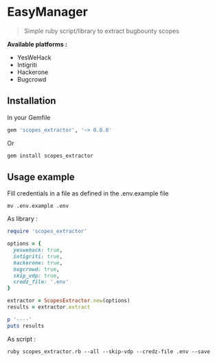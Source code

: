 # EasyManager

> Simple ruby script/library to extract bugbounty scopes

**Available platforms :**
* YesWeHack
* Intigriti
* Hackerone
* Bugcrowd

## Installation

In your Gemfile
```ruby
gem 'scopes_extractor', '~> 0.8.0'
```

Or
```bash
gem install scopes_extractor
```

## Usage example
Fill credentials in a file as defined in the .env.example file
```
mv .env.example .env
```

As library :
```ruby
require 'scopes_extractor'

options = {
  yeswehack: true,
  intigriti: true,
  hackerone: true,
  bugcrowd: true,
  skip_vdp: true,
  credz_file: '.env'
}

extractor = ScopesExtractor.new(options)
results = extractor.extract

p '----'
puts results
```

As script :

```
ruby scopes_extractor.rb --all --skip-vdp --credz-file .env --save
```
